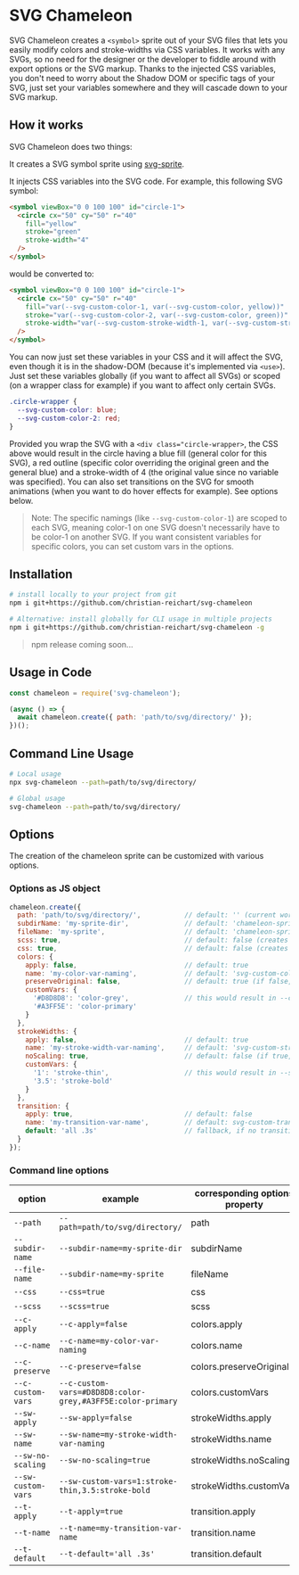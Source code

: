 # SVG Chameleon

SVG Chameleon creates a ```<symbol>``` sprite out of your SVG files that lets you easily modify colors and stroke-widths via CSS variables. It works with any SVGs, so no need for the designer or the developer to fiddle around with export options or the SVG markup. Thanks to the injected CSS variables, you don't need to worry about the Shadow DOM or specific tags of your SVG, just set your variables somewhere and they will cascade down to your SVG markup.

## How it works

SVG Chameleon does two things:

It creates a SVG symbol sprite using [svg-sprite](https://www.npmjs.com/package/svg-sprite).

It injects CSS variables into the SVG code. For example, this following SVG symbol:

```html
<symbol viewBox="0 0 100 100" id="circle-1">
  <circle cx="50" cy="50" r="40"
    fill="yellow"
    stroke="green"
    stroke-width="4"
  />
</symbol>
```

would be converted to:

```html
<symbol viewBox="0 0 100 100" id="circle-1">
  <circle cx="50" cy="50" r="40"
    fill="var(--svg-custom-color-1, var(--svg-custom-color, yellow))"
    stroke="var(--svg-custom-color-2, var(--svg-custom-color, green))"
    stroke-width="var(--svg-custom-stroke-width-1, var(--svg-custom-stroke-width, 4))"
  />
</symbol>
```

You can now just set these variables in your CSS and it will affect the SVG, even though it is in the shadow-DOM (because it's implemented via ```<use>```).
Just set these variables globally (if you want to affect all SVGs) or scoped (on a wrapper class for example) if you want to affect only certain SVGs.

```css
.circle-wrapper {
  --svg-custom-color: blue;
  --svg-custom-color-2: red;
}
```

Provided you wrap the SVG with a ```<div class="circle-wrapper>```, the CSS above would result in the circle having a blue fill (general color for this SVG), a red outline (specific color overriding the original green and the general blue) and a stroke-width of 4 (the original value since no variable was specified). You can also set transitions on the SVG for smooth animations (when you want to do hover effects for example). See options below.

> Note: The specific namings (like ```--svg-custom-color-1```) are scoped to each SVG, meaning color-1 on one SVG doesn't necessarily have to be color-1 on another SVG. If you want consistent variables for specific colors, you can set custom vars in the options.

## Installation

``` bash
# install locally to your project from git
npm i git+https://github.com/christian-reichart/svg-chameleon
```

``` bash
# Alternative: install globally for CLI usage in multiple projects
npm i git+https://github.com/christian-reichart/svg-chameleon -g
```

> npm release coming soon...


## Usage in Code

```javascript
const chameleon = require('svg-chameleon');

(async () => {
  await chameleon.create({ path: 'path/to/svg/directory/' });
})();
```

## Command Line Usage

``` bash
# Local usage
npx svg-chameleon --path=path/to/svg/directory/
```

``` bash
# Global usage
svg-chameleon --path=path/to/svg/directory/
```

## Options

The creation of the chameleon sprite can be customized with various options.

### Options as JS object

```javascript
chameleon.create({
  path: 'path/to/svg/directory/',           // default: '' (current working directory)  
  subdirName: 'my-sprite-dir',              // default: 'chameleon-sprite' (created inside your SVG directory, stores all generated files)
  fileName: 'my-sprite',                    // default: 'chameleon-sprite' (used for .svg, .scss and .css files)
  scss: true,                               // default: false (creates scss with classes for dimensions)
  css: true,                                // default: false (creates css with classes for dimensions)
  colors: {
    apply: false,                           // default: true
    name: 'my-color-var-naming',            // default: 'svg-custom-color' (individual colors are named 'svg-custom-color-1' and so on)
    preserveOriginal: false,                // default: true (if false, replaces original color with 'currentColor')
    customVars: {
      '#D8D8D8': 'color-grey',              // this would result in --color-grey for every color attribute with '#D8D8D8'
      '#A3FF5E': 'color-primary'
    }
  },
  strokeWidths: {
    apply: false,                           // default: true
    name: 'my-stroke-width-var-naming',     // default: 'svg-custom-stroke-width' (individual stroke-widths are named 'svg-custom-stroke-width-1' and so on)
    noScaling: true,                        // default: false (if true, preserves the stroke-width when scaling the SVG)
    customVars: {
      '1': 'stroke-thin',                   // this would result in --stroke-thin for every stroke-width with '1'
      '3.5': 'stroke-bold'
    }
  },
  transition: {
    apply: true,                            // default: false
    name: 'my-transition-var-name',         // default: svg-custom-transition
    default: 'all .3s'                      // fallback, if no transition variable is assigned in your CSS
  }
});
```

### Command line options

| option |  example | corresponding options property |
|--|--|--|
| `--path` | `--path=path/to/svg/directory/` | path |
| `--subdir-name` | `--subdir-name=my-sprite-dir` | subdirName |
| `--file-name` | `--subdir-name=my-sprite` | fileName |
| `--css` | `--css=true` | css |
| `--scss` | `--scss=true` | scss |
| `--c-apply` | `--c-apply=false` | colors.apply |
| `--c-name` | `--c-name=my-color-var-naming` | colors.name |
| `--c-preserve` | `--c-preserve=false` | colors.preserveOriginal |
| `--c-custom-vars` | `--c-custom-vars=#D8D8D8:color-grey,#A3FF5E:color-primary` | colors.customVars |
| `--sw-apply` | `--sw-apply=false` | strokeWidths.apply |
| `--sw-name` | `--sw-name=my-stroke-width-var-naming` | strokeWidths.name |
| `--sw-no-scaling` | `--sw-no-scaling=true` | strokeWidths.noScaling |
| `--sw-custom-vars` | `--sw-custom-vars=1:stroke-thin,3.5:stroke-bold` | strokeWidths.customVars |
| `--t-apply` | `--t-apply=true` | transition.apply |
| `--t-name` | `--t-name=my-transition-var-name` | transition.name |
| `--t-default` | `--t-default='all .3s'` | transition.default |


